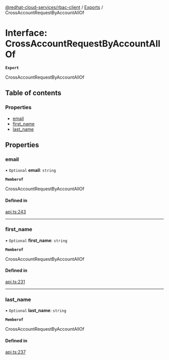 [@redhat-cloud-services/rbac-client](../README.md) / [Exports](../modules.md) / CrossAccountRequestByAccountAllOf

# Interface: CrossAccountRequestByAccountAllOf

**`Export`**

CrossAccountRequestByAccountAllOf

## Table of contents

### Properties

- [email](CrossAccountRequestByAccountAllOf.md#email)
- [first\_name](CrossAccountRequestByAccountAllOf.md#first_name)
- [last\_name](CrossAccountRequestByAccountAllOf.md#last_name)

## Properties

### email

• `Optional` **email**: `string`

**`Memberof`**

CrossAccountRequestByAccountAllOf

#### Defined in

[api.ts:243](https://github.com/RedHatInsights/javascript-clients/blob/main/packages/rbac/api.ts#L243)

___

### first\_name

• `Optional` **first\_name**: `string`

**`Memberof`**

CrossAccountRequestByAccountAllOf

#### Defined in

[api.ts:231](https://github.com/RedHatInsights/javascript-clients/blob/main/packages/rbac/api.ts#L231)

___

### last\_name

• `Optional` **last\_name**: `string`

**`Memberof`**

CrossAccountRequestByAccountAllOf

#### Defined in

[api.ts:237](https://github.com/RedHatInsights/javascript-clients/blob/main/packages/rbac/api.ts#L237)
